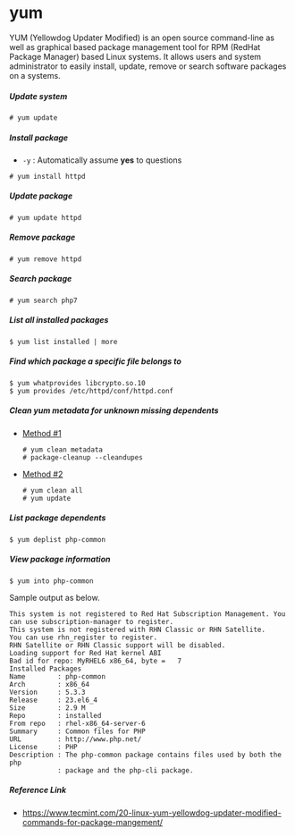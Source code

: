 yum
===

YUM (Yellowdog Updater Modified) is an open source command-line as well as graphical based package management tool for RPM (RedHat Package Manager) based Linux systems. It allows users and system administrator to easily install, update, remove or search software packages on a systems.

##### Update system
```
# yum update
```

##### Install package
* `-y` : Automatically assume **yes** to questions
```
# yum install httpd
```

##### Update package
```
# yum update httpd
```

##### Remove package
```
# yum remove httpd
```

##### Search package
```
# yum search php7
```

##### List all installed packages
```
$ yum list installed | more
```

##### Find which package a specific file belongs to
```
$ yum whatprovides libcrypto.so.10
$ yum provides /etc/httpd/conf/httpd.conf
```

##### Clean yum metadata for unknown missing dependents
* [Method #1](http://unix.stackexchange.com/questions/119315/rhel-6-4-and-openssl-1-0-1-dependency-missing-but-it-isnt)
  ```
  # yum clean metadata
  # package-cleanup --cleandupes
  ```

* [Method #2](http://www.sysarchitects.com/yum-update-missing-dependencies-rhel5)
  ```
  # yum clean all
  # yum update
  ```

##### List package dependents
```
$ yum deplist php-common
```

##### View package information
```
$ yum into php-common
```
Sample output as below.
```
This system is not registered to Red Hat Subscription Management. You can use subscription-manager to register.
This system is not registered with RHN Classic or RHN Satellite.
You can use rhn_register to register.
RHN Satellite or RHN Classic support will be disabled.
Loading support for Red Hat kernel ABI
Bad id for repo: MyRHEL6 x86_64, byte =   7
Installed Packages
Name        : php-common
Arch        : x86_64
Version     : 5.3.3
Release     : 23.el6_4
Size        : 2.9 M
Repo        : installed
From repo   : rhel-x86_64-server-6
Summary     : Common files for PHP
URL         : http://www.php.net/
License     : PHP
Description : The php-common package contains files used by both the php
            : package and the php-cli package.
```

##### Reference Link
* https://www.tecmint.com/20-linux-yum-yellowdog-updater-modified-commands-for-package-mangement/
